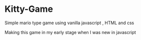# Kitty-Game
Simple mario type game using vanilla javascript , HTML and css

Making this game in my early stage when I was new in javascript 
